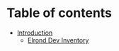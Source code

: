 # Table of contents

* [Introduction](README.md)
  * [Elrond Dev Inventory](introduction/elrond-dev-inventory.md)
